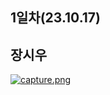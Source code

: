 ## 1일차(23.10.17)

## 장시우

[![capture.png](https://i.postimg.cc/0yXFS9k2/capture.png)](https://postimg.cc/cvYFyytV)